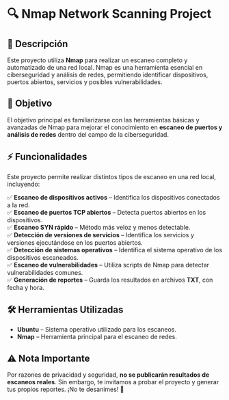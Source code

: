 # 🔍 Nmap Network Scanning Project  

## 📌 Descripción  
Este proyecto utiliza **Nmap** para realizar un escaneo completo y automatizado de una red local. Nmap es una herramienta esencial en ciberseguridad y análisis de redes, permitiendo identificar dispositivos, puertos abiertos, servicios y posibles vulnerabilidades.  

## 🎯 Objetivo  
El objetivo principal es familiarizarse con las herramientas básicas y avanzadas de Nmap para mejorar el conocimiento en **escaneo de puertos y análisis de redes** dentro del campo de la ciberseguridad.  

## ⚡ Funcionalidades  
Este proyecto permite realizar distintos tipos de escaneo en una red local, incluyendo:  

✅ **Escaneo de dispositivos activos** – Identifica los dispositivos conectados a la red.  
✅ **Escaneo de puertos TCP abiertos** – Detecta puertos abiertos en los dispositivos.  
✅ **Escaneo SYN rápido** – Método más veloz y menos detectable.  
✅ **Detección de versiones de servicios** – Identifica los servicios y versiones ejecutándose en los puertos abiertos.  
✅ **Detección de sistemas operativos** – Identifica el sistema operativo de los dispositivos escaneados.  
✅ **Escaneo de vulnerabilidades** – Utiliza scripts de Nmap para detectar vulnerabilidades comunes.  
✅ **Generación de reportes** – Guarda los resultados en archivos **TXT**, con fecha y hora.  

## 🛠️ Herramientas Utilizadas  
- **Ubuntu** – Sistema operativo utilizado para los escaneos.  
- **Nmap** – Herramienta principal para el escaneo de redes.  

## ⚠️ Nota Importante  
Por razones de privacidad y seguridad, **no se publicarán resultados de escaneos reales**. Sin embargo, te invitamos a probar el proyecto y generar tus propios reportes. ¡No te desanimes! 🚀  
